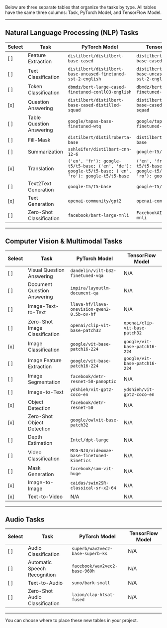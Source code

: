 Below are three separate tables that organize the tasks by type. All tables have the same three columns: Task, PyTorch Model, and TensorFlow Model.

---

## Natural Language Processing (NLP) Tasks

| Select   | Task                       | PyTorch Model                                           | TensorFlow Model                                         |
|----------|----------------------------|---------------------------------------------------------|---------------------------------------------------------|
| [ ] | Feature Extraction         | `distilbert/distilbert-base-cased`                      | `distilbert/distilbert-base-cased`                      |
| [ ]   | Text Classification        | `distilbert/distilbert-base-uncased-finetuned-sst-2-english` | `distilbert/distilbert-base-uncased-finetuned-sst-2-english` |
| [ ]   | Token Classification       | `dbmdz/bert-large-cased-finetuned-conll03-english`      | `dbmdz/bert-large-cased-finetuned-conll03-english`      |
| [x]   | Question Answering         | `distilbert/distilbert-base-cased-distilled-squad`      | `distilbert/distilbert-base-cased-distilled-squad`      |
| [ ]   | Table Question Answering   | `google/tapas-base-finetuned-wtq`                       | `google/tapas-base-finetuned-wtq`                       |
| [ ]   | Fill-Mask                  | `distilbert/distilroberta-base`                         | `distilbert/distilroberta-base`                         |
| [ ]   | Summarization              | `sshleifer/distilbart-cnn-12-6`                         | `google-t5/t5-small`                                    |
| [x]   | Translation                | `('en', 'fr'): google-t5/t5-base; ('en', 'de'): google-t5/t5-base; ('en', 'ro'): google-t5/t5-base` | `('en', 'fr'): google-t5/t5-base; ('en', 'de'): google-t5/t5-base; ('en', 'ro'): google-t5/t5-base` |
| [ ]   | Text2Text Generation       | `google-t5/t5-base`                                     | `google-t5/t5-base`                                     |
| [x]   | Text Generation            | `openai-community/gpt2`                                 | `openai-community/gpt2`                                 |
| [ ]   | Zero-Shot Classification   | `facebook/bart-large-mnli`                              | `FacebookAI/roberta-large-mnli`                         |

---

## Computer Vision & Multimodal Tasks

| Select   | Task                          | PyTorch Model                                           | TensorFlow Model                                         |
|----------|-------------------------------|---------------------------------------------------------|---------------------------------------------------------|
| [ ]   | Visual Question Answering     | `dandelin/vilt-b32-finetuned-vqa`                       | N/A                                                     |
| [ ]   | Document Question Answering   | `impira/layoutlm-document-qa`                           | N/A                                                     |
| [ ]   | Image-Text-to-Text            | `llava-hf/llava-onevision-qwen2-0.5b-ov-hf`             | N/A                                                     |
| [ ]   | Zero-Shot Image Classification| `openai/clip-vit-base-patch32`                          | `openai/clip-vit-base-patch32`                          |
| [x]   | Image Classification          | `google/vit-base-patch16-224`                           | `google/vit-base-patch16-224`                           |
| [ ]   | Image Feature Extraction      | `google/vit-base-patch16-224`                           | `google/vit-base-patch16-224`                           |
| [ ]   | Image Segmentation            | `facebook/detr-resnet-50-panoptic`                      | N/A                                                     |
| [ ]   | Image-to-Text                 | `ydshieh/vit-gpt2-coco-en`                              | `ydshieh/vit-gpt2-coco-en`                              |
| [x]   | Object Detection              | `facebook/detr-resnet-50`                               | N/A                                                     |
| [x]   | Zero-Shot Object Detection    | `google/owlvit-base-patch32`                            | N/A                                                     |
| [ ]   | Depth Estimation              | `Intel/dpt-large`                                       | N/A                                                     |
| [ ]   | Video Classification          | `MCG-NJU/videomae-base-finetuned-kinetics`              | N/A                                                     |
| [ ]   | Mask Generation               | `facebook/sam-vit-huge`                                 | N/A                                                     |
| [x]   | Image-to-Image               | `caidas/swin2SR-classical-sr-x2-64`                     | N/A                                                     |
| [x]   | Text-to-Video                | N/A                                                     | N/A                                                     |

---

## Audio Tasks

| Select   | Task                             | PyTorch Model                                           | TensorFlow Model                                         |
|----------|----------------------------------|---------------------------------------------------------|---------------------------------------------------------|
| [ ]   | Audio Classification             | `superb/wav2vec2-base-superb-ks`                        | N/A                                                     |
| [ ]   | Automatic Speech Recognition     | `facebook/wav2vec2-base-960h`                           | N/A                                                     |
| [ ]   | Text-to-Audio                    | `suno/bark-small`                                       | N/A                                                     |
| [ ]   | Zero-Shot Audio Classification   | `laion/clap-htsat-fused`                                | N/A                                                     |

---

You can choose where to place these new tables in your project.